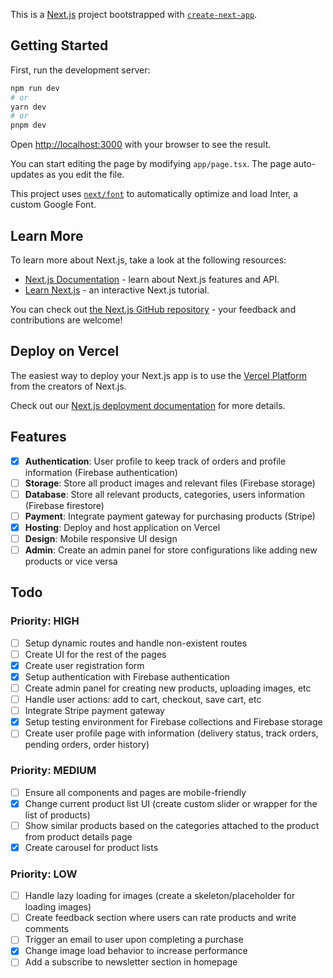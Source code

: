 This is a [Next.js](https://nextjs.org/) project bootstrapped with [`create-next-app`](https://github.com/vercel/next.js/tree/canary/packages/create-next-app).

## Getting Started

First, run the development server:

```bash
npm run dev
# or
yarn dev
# or
pnpm dev
```

Open [http://localhost:3000](http://localhost:3000) with your browser to see the result.

You can start editing the page by modifying `app/page.tsx`. The page auto-updates as you edit the file.

This project uses [`next/font`](https://nextjs.org/docs/basic-features/font-optimization) to automatically optimize and load Inter, a custom Google Font.

## Learn More

To learn more about Next.js, take a look at the following resources:

- [Next.js Documentation](https://nextjs.org/docs) - learn about Next.js features and API.
- [Learn Next.js](https://nextjs.org/learn) - an interactive Next.js tutorial.

You can check out [the Next.js GitHub repository](https://github.com/vercel/next.js/) - your feedback and contributions are welcome!

## Deploy on Vercel

The easiest way to deploy your Next.js app is to use the [Vercel Platform](https://vercel.com/new?utm_medium=default-template&filter=next.js&utm_source=create-next-app&utm_campaign=create-next-app-readme) from the creators of Next.js.

Check out our [Next.js deployment documentation](https://nextjs.org/docs/deployment) for more details.


## Features

- [x] **Authentication**: User profile to keep track of orders and profile information (Firebase authentication)
- [ ] **Storage**: Store all product images and relevant files (Firebase storage)
- [ ] **Database**: Store all relevant products, categories, users information (Firebase firestore)
- [ ] **Payment**: Integrate payment gateway for purchasing products (Stripe)
- [x] **Hosting**: Deploy and host application on Vercel
- [ ] **Design**: Mobile responsive UI design
- [ ] **Admin**: Create an admin panel for store configurations like adding new products or vice versa

## Todo

### Priority: HIGH
- [ ] Setup dynamic routes and handle non-existent routes
- [ ] Create UI for the rest of the pages
- [x] Create user registration form
- [x] Setup authentication with Firebase authentication
- [ ] Create admin panel for creating new products, uploading images, etc 
- [ ] Handle user actions: add to cart, checkout, save cart, etc
- [ ] Integrate Stripe payment gateway
- [x] Setup testing environment for Firebase collections and Firebase storage
- [ ] Create user profile page with information (delivery status, track orders, pending orders, order history)

### Priority: MEDIUM
- [ ] Ensure all components and pages are mobile-friendly
- [x] Change current product list UI (create custom slider or wrapper for the list of products)
- [ ] Show similar products based on the categories attached to the product from product details page
- [x] Create carousel for product lists

### Priority: LOW
- [ ] Handle lazy loading for images (create a skeleton/placeholder for loading images)
- [ ] Create feedback section where users can rate products and write comments
- [ ] Trigger an email to user upon completing a purchase
- [x] Change image load behavior to increase performance
- [ ] Add a subscribe to newsletter section in homepage
